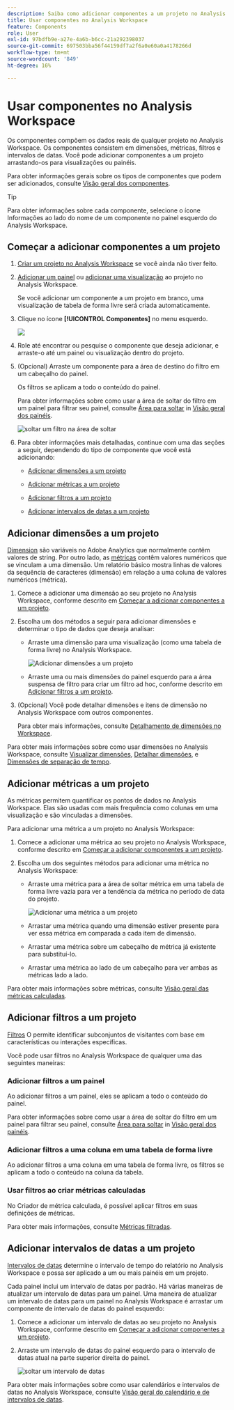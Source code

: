 ```yaml
---
description: Saiba como adicionar componentes a um projeto no Analysis Workspace
title: Usar componentes no Analysis Workspace
feature: Components
role: User
exl-id: 97bdfb9e-a27e-4a6b-b6cc-21a292398037
source-git-commit: 697503bba56f44159df7a2f6a0e60a0a4178266d
workflow-type: tm+mt
source-wordcount: '849'
ht-degree: 16%

---
```


# Usar componentes no Analysis Workspace

Os componentes compõem os dados reais de qualquer projeto no Analysis Workspace. Os componentes consistem em dimensões, métricas, filtros e intervalos de datas. Você pode adicionar componentes a um projeto arrastando-os para visualizações ou painéis.

Para obter informações gerais sobre os tipos de componentes que podem ser adicionados, consulte [Visão geral dos componentes](/help/components/overview.md).

>[!TIP]
>
>Para obter informações sobre cada componente, selecione o ícone Informações ao lado do nome de um componente no painel esquerdo do Analysis Workspace.

## Começar a adicionar componentes a um projeto

1. [Criar um projeto no Analysis Workspace](/help/analysis-workspace/build-workspace-project/create-projects.md) se você ainda não tiver feito.

1. [Adicionar um painel](/help/analysis-workspace/c-panels/panels.md) ou [adicionar uma visualização](/help/analysis-workspace/visualizations/freeform-analysis-visualizations.md#add-visualizations-to-a-panel) ao projeto no Analysis Workspace.

   Se você adicionar um componente a um projeto em branco, uma visualização de tabela de forma livre será criada automaticamente.

1. Clique no ícone **[!UICONTROL Componentes]** no menu esquerdo.

   ![](assets/build-components.png)

1. Role até encontrar ou pesquise o componente que deseja adicionar, e arraste-o até um painel ou visualização dentro do projeto.

1. (Opcional) Arraste um componente para a área de destino do filtro em um cabeçalho do painel.

   Os filtros se aplicam a todo o conteúdo do painel.

   Para obter informações sobre como usar a área de soltar do filtro em um painel para filtrar seu painel, consulte [Área para soltar](/help/analysis-workspace/c-panels/panels.md#drop-zone) in [Visão geral dos painéis](/help/analysis-workspace/c-panels/panels.md).

   ![soltar um filtro na área de soltar](assets/filter-dropzone.png)

1. Para obter informações mais detalhadas, continue com uma das seções a seguir, dependendo do tipo de componente que você está adicionando:

   * [Adicionar dimensões a um projeto](#add-dimensions-to-a-project)

   * [Adicionar métricas a um projeto](#add-metrics-to-a-project)

   * [Adicionar filtros a um projeto](#add-filters-to-a-project)

   * [Adicionar intervalos de datas a um projeto](#add-date-ranges-to-a-project)

## Adicionar dimensões a um projeto

[Dimension](/help/components/dimensions/overview.md) são variáveis no Adobe Analytics que normalmente contêm valores de string. Por outro lado, as [métricas](/help/components/calc-metrics/calc-metr-overview.md) contêm valores numéricos que se vinculam a uma dimensão. Um relatório básico mostra linhas de valores da sequência de caracteres (dimensão) em relação a uma coluna de valores numéricos (métrica).

1. Comece a adicionar uma dimensão ao seu projeto no Analysis Workspace, conforme descrito em [Começar a adicionar componentes a um projeto](#begin-adding-components-to-a-project).

1. Escolha um dos métodos a seguir para adicionar dimensões e determinar o tipo de dados que deseja analisar:

   * Arraste uma dimensão para uma visualização (como uma tabela de forma livre) no Analysis Workspace.

     ![Adicionar dimensões a um projeto](assets/add-dimensions.png)

   * Arraste uma ou mais dimensões do painel esquerdo para a área suspensa de filtro para criar um filtro ad hoc, conforme descrito em [Adicionar filtros a um projeto](#add-filters-to-a-project).

1. (Opcional) Você pode detalhar dimensões e itens de dimensão no Analysis Workspace com outros componentes.

   Para obter mais informações, consulte [Detalhamento de dimensões no Workspace](/help/components/dimensions/t-breakdown-fa.md).

Para obter mais informações sobre como usar dimensões no Analysis Workspace, consulte [Visualizar dimensões](/help/components/dimensions/view-dimensions.md), [Detalhar dimensões](/help/components/dimensions/t-breakdown-fa.md), e [Dimensões de separação de tempo](/help/components/dimensions/time-parting-dimensions.md).

## Adicionar métricas a um projeto

As métricas permitem quantificar os pontos de dados no Analysis Workspace. Elas são usadas com mais frequência como colunas em uma visualização e são vinculadas a dimensões.

Para adicionar uma métrica a um projeto no Analysis Workspace:

1. Comece a adicionar uma métrica ao seu projeto no Analysis Workspace, conforme descrito em [Começar a adicionar componentes a um projeto](#begin-adding-components-to-a-project).

1. Escolha um dos seguintes métodos para adicionar uma métrica no Analysis Workspace:

   * Arraste uma métrica para a área de soltar métrica em uma tabela de forma livre vazia para ver a tendência da métrica no período de data do projeto.

     ![Adicionar uma métrica a um projeto](assets/add-metrics.png)

   * Arrastar uma métrica quando uma dimensão estiver presente para ver essa métrica em comparada a cada item de dimensão.

   * Arrastar uma métrica sobre um cabeçalho de métrica já existente para substituí-lo.

   * Arrastar uma métrica ao lado de um cabeçalho para ver ambas as métricas lado a lado.

Para obter mais informações sobre métricas, consulte [Visão geral das métricas calculadas](/help/components/calc-metrics/calc-metr-overview.md).

## Adicionar filtros a um projeto

[Filtros](/help/components/filters/filters-overview.md) O permite identificar subconjuntos de visitantes com base em características ou interações específicas.

Você pode usar filtros no Analysis Workspace de qualquer uma das seguintes maneiras:

### Adicionar filtros a um painel

Ao adicionar filtros a um painel, eles se aplicam a todo o conteúdo do painel.

Para obter informações sobre como usar a área de soltar do filtro em um painel para filtrar seu painel, consulte [Área para soltar](/help/analysis-workspace/c-panels/panels.md#drop-zone) in [Visão geral dos painéis](/help/analysis-workspace/c-panels/panels.md).

### Adicionar filtros a uma coluna em uma tabela de forma livre

Ao adicionar filtros a uma coluna em uma tabela de forma livre, os filtros se aplicam a todo o conteúdo na coluna da tabela.

### Usar filtros ao criar métricas calculadas

No Criador de métrica calculada, é possível aplicar filtros em suas definições de métricas.

Para obter mais informações, consulte [Métricas filtradas](/help/components/calc-metrics/cm-workflow/metrics-with-segments.md).

## Adicionar intervalos de datas a um projeto

[Intervalos de datas](/help/components/date-ranges/custom-date-ranges.md) determine o intervalo de tempo do relatório no Analysis Workspace e possa ser aplicado a um ou mais painéis em um projeto.

Cada painel inclui um intervalo de datas por padrão. Há várias maneiras de atualizar um intervalo de datas para um painel. Uma maneira de atualizar um intervalo de datas para um painel no Analysis Workspace é arrastar um componente de intervalo de datas do painel esquerdo:

1. Comece a adicionar um intervalo de datas ao seu projeto no Analysis Workspace, conforme descrito em [Começar a adicionar componentes a um projeto](#begin-adding-components-to-a-project).

1. Arraste um intervalo de datas do painel esquerdo para o intervalo de datas atual na parte superior direita do painel.

   ![soltar um intervalo de datas](assets/daterange-drop.png)

Para obter mais informações sobre como usar calendários e intervalos de datas no Analysis Workspace, consulte [Visão geral do calendário e de intervalos de datas](/help/components/date-ranges/custom-date-ranges.md).
